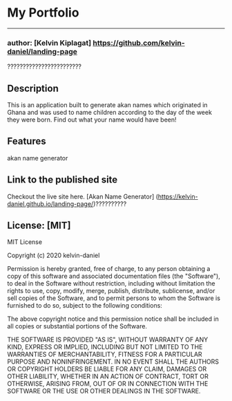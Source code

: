 # My Portfolio
----------------
### author: [Kelvin Kiplagat] https://github.com/kelvin-daniel/landing-page
????????????????????????

## Description

This is an application built to generate akan names which originated in Ghana and was used to name children according to the day of the week they were born. Find out what your name would have been!

## Features
akan name generator

## Link to the published site
Checkout the live site here.
[Akan Name Generator] (https://kelvin-daniel.github.io/landing-page/)??????????

## License: [MIT]

MIT License

Copyright (c) 2020 kelvin-daniel

Permission is hereby granted, free of charge, to any person obtaining a copy of this software and associated documentation files (the "Software"), to deal in the Software without restriction, including without limitation the rights to use, copy, modify, merge, publish, distribute, sublicense, and/or sell copies of the Software, and to permit persons to whom the Software is furnished to do so, subject to the following conditions:

The above copyright notice and this permission notice shall be included in all copies or substantial portions of the Software.

THE SOFTWARE IS PROVIDED "AS IS", WITHOUT WARRANTY OF ANY KIND, EXPRESS OR IMPLIED, INCLUDING BUT NOT LIMITED TO THE WARRANTIES OF MERCHANTABILITY, FITNESS FOR A PARTICULAR PURPOSE AND NONINFRINGEMENT. IN NO EVENT SHALL THE AUTHORS OR COPYRIGHT HOLDERS BE LIABLE FOR ANY CLAIM, DAMAGES OR OTHER LIABILITY, WHETHER IN AN ACTION OF CONTRACT, TORT OR OTHERWISE, ARISING FROM, OUT OF OR IN CONNECTION WITH THE SOFTWARE OR THE USE OR OTHER DEALINGS IN THE SOFTWARE.